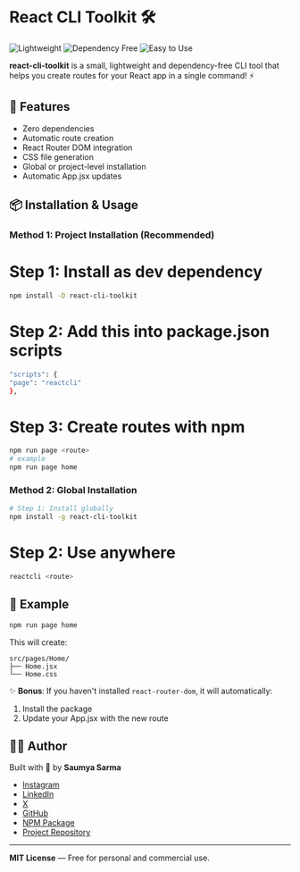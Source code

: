 # React CLI Toolkit 🛠️

![Lightweight](https://img.shields.io/badge/lightweight-✓-success) ![Dependency Free](https://img.shields.io/badge/dependency%20free-✓-success) ![Easy to Use](https://img.shields.io/badge/easy%20to%20use-✓-success)

**react-cli-toolkit** is a small, lightweight and dependency-free CLI tool that helps you create routes for your React app in a single command! ⚡

## 🚀 Features
- Zero dependencies
- Automatic route creation
- React Router DOM integration
- CSS file generation
- Global or project-level installation
- Automatic App.jsx updates

## 📦 Installation & Usage

### Method 1: Project Installation (Recommended)

# Step 1: Install as dev dependency
```bash
npm install -D react-cli-toolkit
```
# Step 2: Add this into package.json scripts
```bash
"scripts": {
"page": "reactcli"
},
```

# Step 3: Create routes with npm
```bash
npm run page <route>
# example
npm run page home
```


### Method 2: Global Installation
```bash
# Step 1: Install globally
npm install -g react-cli-toolkit
```

# Step 2: Use anywhere
```bash
reactcli <route>
```
## 🎯 Example
```bash
npm run page home
```

This will create:
```
src/pages/Home/
├── Home.jsx
└── Home.css
```

✨ **Bonus**: If you haven't installed `react-router-dom`, it will automatically:
1. Install the package
2. Update your App.jsx with the new route

## 👨‍💻 Author
Built with 💙 by **Saumya Sarma**



* [Instagram](https://www.instagram.com/developer_saumya)
* [LinkedIn](https://www.linkedin.com/in/saumya-sarma-2ab6a52a4/)
* [X](https://x.com/devloper_saumya)
* [GitHub](https://github.com/Saumya-Kanti-Sarma/)
* [NPM Package](https://www.npmjs.com/package/@saumya-sarma/react-cli-toolkit)
* [Project Repository](https://github.com/Saumya-Kanti-Sarma/react-cli-toolkit)

---

**MIT License** — Free for personal and commercial use.